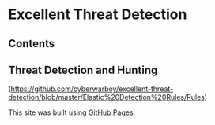 # Excellent Threat Detection
## Contents



## Threat Detection and Hunting
(https://github.com/cyberwarboy/excellent-threat-detection/blob/master/Elastic%20Detection%20Rules/Rules)

This site was built using [GitHub Pages](https://pages.github.com/).

